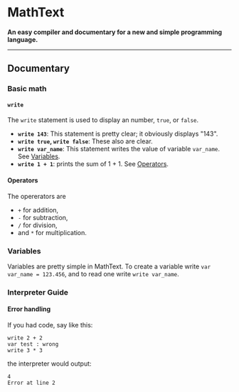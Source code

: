 # MathText
**An easy compiler and documentary for a new and simple programming language.**

---
## Documentary
### Basic math
#### `write`
The `write` statement is used to display an number, `true`, or `false`.
- **`write 143`**: This statement is pretty clear; it obviously displays "143".
- **`write true`, `write false`**: These also are clear.
- **`write var_name`**: This statement writes the value of variable `var_name`. See [Variables](#Variables).
- **`write 1 + 1`**: prints the sum of 1 + 1. See [Operators](#Operators).
#### Operators
The opererators are
- `+` for addition,
- `-` for subtraction,
- `/` for division,
- and `*` for multiplication.
### Variables
Variables are pretty simple in MathText. To create a variable write `var var_name = 123.456`, and to read one write `write var_name`.
### Interpreter Guide
#### Error handling
If you had code, say like this:
```
write 2 + 2
var test : wrong
write 3 * 3
```
the interpreter would output:
```
4
Error at line 2
```
